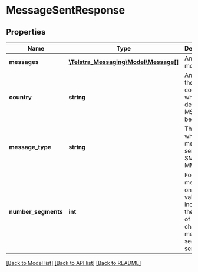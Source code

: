 # MessageSentResponse

## Properties
Name | Type | Description | Notes
------------ | ------------- | ------------- | -------------
**messages** | [**\Telstra_Messaging\Model\Message[]**](Message.md) | An array of messages. | 
**country** | **string** | An array of the countries to which the destination MSISDNs belong. | [optional] 
**message_type** | **string** | This returns whether the message sent was a SMS or MMS. | 
**number_segments** | **int** | For SMS messages only, the value indicates the number of 160 character message segments sent. | 

[[Back to Model list]](../README.md#documentation-for-models) [[Back to API list]](../README.md#documentation-for-api-endpoints) [[Back to README]](../README.md)


